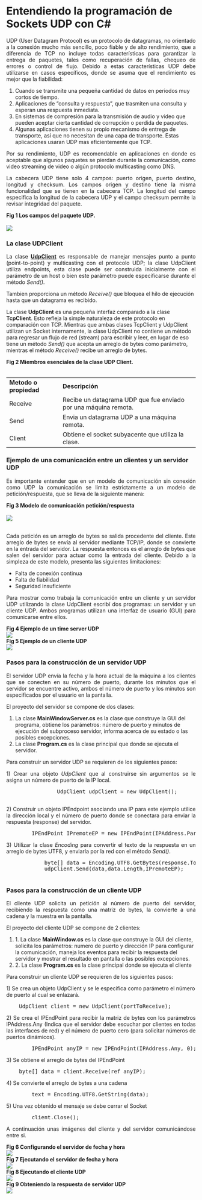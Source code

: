 # Entendiendo la programación de Sockets UDP con C# 
		
<p align="justify">
UDP (User Datagram Protocol) es un protocolo de datagramas, no orientado a la conexión mucho más sencillo, poco fiable y de alto rendimiento, que a diferencia de TCP no incluye todas características para garantizar la entrega de paquetes, tales como recuperación de fallas, chequeo de errores o control de flujo.
			Debido a estas características UDP debe utilizarse en casos específicos, donde se asuma que el rendimiento es mejor que la fiabilidad:
</p>
<ol>
<li>Cuando se transmite una pequeña cantidad de datos en periodos muy cortos de tiempo.</li>
<li>Aplicaciones de “consulta y respuesta”, que trasmiten una consulta y esperan una respuesta inmediata.</li>
<li>En sistemas de compresión para la transmisión de audio y video que pueden aceptar cierta cantidad de corrupción o perdida de paquetes.</li>
<li>Algunas aplicaciones tienen su propio mecanismo de entrega de transporte, así que no necesitan de una capa de transporte. Estas aplicaciones usaran UDP mas eficientemente que TCP.</li>
</ol>
<p align="justify">
Por su rendimiento, UDP es recomendable en aplicaciones en donde es aceptable que algunos paquetes se pierdan durante la comunicación, como video streaming de video o algún protocolo multicasting como DNS.
</p>
<p align="justify">
La cabecera UDP tiene solo 4 campos: puerto origen, puerto destino, longitud y checksum. Los campos origen y destino tiene la misma funcionalidad que se tienen en la cabecera TCP. La longitud del campo especifica la longitud de la cabecera UDP y el campo checksum permite la revisar integridad del paquete.
</p>
<div><b>Fig 1  Los campos del paquete UDP.</b></div><br>
<div>
	<IMG src="images/UdpPacket.png">
	</div>
	<h3>La clase UDPClient</h3>
	<p align="justify">
	La clase <a href="https://msdn.microsoft.com/en-us/library/system.net.sockets.udpclient(v=vs.110).aspx"><b>UdpClient</b></a> es responsable de manejar mensajes punto a punto (point-to-point) y multicasting con el protocolo UDP; la clase UdpClient utiliza endpoints, esta clase puede ser construida inicialmente con el parámetro de un host o bien este parámetro puede especificarse durante el método <i>Send()</i>.
	</p>
<p>
Tambien proporciona un método <i>Receive()</i> que bloquea el hilo de ejecución hasta que un datagrama es recibido.
</p>
<p>
La clase <b>UdpClient</b> es una pequeña interfaz comparado a la clase <b>TcpClient</b>. Esto refleja la simple naturaleza de este protocolo en comparación con TCP. Mientras que ambas clases TcpClient y UdpClient utilizan un Socket internamente, la clase UdpClient no contiene un método para regresar un flujo de red (stream) para escribir y leer, en lugar de eso tiene un método <i>Send()</i> que acepta un arreglo de bytes como parámetro, mientras el método <i>Receive()</i> recibe un arreglo de bytes.
</p>
<div><b>Fig 2 Miembros esenciales de la clase UDP Client.</b></div><br>
<table>
			<tr>
				<td><b>Metodo o propiedad</b></td>
				<td><b>Descripción</b></td>
			</tr>
			<tr>
				<td>Receive</td>
				<td>Recibe un datagrama UDP que fue enviado por una máquina remota.</td>
			</tr>
			<tr>
				<td>Send</td>
				<td>Envia un datagrama UDP a una máquina remota.</td>
			</tr>
			<tr>
				<td>Client</td>
				<td>Obtiene el socket subyacente que utiliza la clase.</td>
			</tr>
</table>
<h3>Ejemplo de una comunicación entre un clientes y un servidor UDP</h3>
<p align="justify">
Es importante entender que en un modelo de comunicación sin conexión como UDP la comunicación se limita estrictamente a un modelo de petición/respuesta, que se lleva de la siguiente manera:
</p>
<div><b>Fig 3 Modelo de comunicación petición/respuesta</b></div><br>
<div>
<IMG src="images/udpcommunications.png"></div><br>
<p align="justify">
Cada petición es un arreglo de bytes se salida procedente del cliente. Este arreglo de bytes se envía al servidor mediante TCP/IP, donde se convierte en la entrada del servidor. La respuesta entonces es el arreglo de bytes que salen del servidor para actuar como la entrada del cliente.
Debido a la simpleza de este modelo, presenta las siguientes limitaciones:
</p>
			<ul>
				<li>Falta de conexión continua</li>
				<li>Falta de fiabilidad</li>
				<li>Seguridad insuficiente</li>
			</ul>
<p align="justify">
Para mostrar como trabaja la comunicación entre un cliente y un servidor UDP utilizando la clase UdpClient escribí dos programas: un servidor y un cliente UDP.
			Ambos programas utilizan una interfaz de usuario (GUI) para comunicarse entre ellos.
			</p>
			<div><b>Fig 4 Ejemplo de un time server UDP</b></div>
			<div>
			<IMG src="images/fig4.png">
			</div>
			<div><b>Fig 5 Ejemplo de un cliente UDP</b></div>
			<div>
			<IMG src="images/fig5.png">
			</div>
			<h3>Pasos para la construcción de un servidor UDP</h3>
			<p align="justify">
El servidor UDP envía la fecha y la hora actual de la máquina a los clientes que se conecten en su número de puerto, durante los minutos que el servidor se encuentre activo, ambos el número de puerto y los minutos son especificados por el usuario en la pantalla.
</p>
<p>
El proyecto del servidor se compone de dos clases:
</p>
<ol>
<li>La clase <b>MainWindowServer.cs</b> es la clase que construye la GUI del programa, obtiene los parámetros: número de puerto y minutos de ejecución del subproceso servidor, informa acerca de su estado o las posibles excepciones.</li>
<li>La clase <b>Program.cs</b> es la clase principal que donde se ejecuta el servidor.</li>
</ol>
<p align="justify">
Para construir un servidor UDP se requieren de los siguientes pasos:
</p>
<p align="justify">
1) Crear una objeto <i>UdpClient</i> que al construirse sin argumentos se le asigna un número de puerto de la IP local.
</p>
			<pre>
				UdpClient udpClient = new UdpClient();
			</pre>
<p align="justify">
2) Construir un objeto IPEndpoint asociando una IP para este ejemplo utilice la dirección local y el número de puerto donde se conectara para enviar la respuesta (response) del servidor.
</p>
<pre>
		IPEndPoint IPremoteEP = new IPEndPoint(IPAddress.Parse("127.0.0.1"),serverPort);
</pre>
<p align="justify">
3) Utilizar la clase <i>Encoding</i> para convertir el texto de la respuesta en un arreglo de bytes UTF8, y enviarla por la red con el método <i>Send()</i>.
</p>
	<pre>
			byte[] data = Encoding.UTF8.GetBytes(response.ToString());
			udpClient.Send(data,data.Length,IPremoteEP);
	</pre>
<h3>Pasos para la construcción de un cliente UDP</h3>
<p align="justify">
El cliente UDP solicita un petición al número de puerto del servidor, recibiendo la respuesta como una matriz de bytes, la convierte a una cadena y la muestra en la pantalla.
</p>
<p>
El proyecto del cliente UDP se compone de 2 clientes:
</p>
<ol>
 <li>1. La clase <b>MainWindow.cs</b> es la clase que construye la GUI del cliente, solicita los parámetros: numero de puerto y dirección IP para configurar la comunicación, maneja los eventos para recibir la respuesta del servidor y mostrar el resultado en pantalla o las posibles excepciones.
</li>
 <li>2. La clase <b>Program.cs</b> es la clase principal donde se ejecuta el cliente</li>
</ol>
<p>
Para construir un cliente UDP se requieren de los siguientes pasos:
</p>
<p>
1) Se crea un objeto UdpClient y se le especifica como parámetro el número de puerto al cual se enlazará.
</p>
<pre>
	UdpClient client = new UdpClient(portToReceive);
</pre>
<p align="justify">
2) Se crea el IPEndPoint para recibir la matriz de bytes con los parámetros IPAddress.Any (Indica que el servidor debe escuchar por clientes en todas las interfaces de red) y el número de puerto cero (para solicitar números de puertos dinámicos).
</p>
<pre>
		IPEndPoint anyIP = new IPEndPoint(IPAddress.Any, 0);
</pre>
<p align="justify">
3) Se obtiene el arreglo de bytes del IPEndPoint
</p>
<pre>
	byte[] data = client.Receive(ref anyIP);
</pre>
<p align="justify">
4) Se convierte el arreglo de bytes a una cadena
</p>
<pre>
		text = Encoding.UTF8.GetString(data);
</pre>
<p align="justify">
5) Una vez obtenido el mensaje se debe cerrar el Socket
</p>
<pre>
		client.Close();
</pre>
<p align="justify">
A continuación unas imágenes del cliente y del servidor comunicándose entre si.
</p>
<div><b>Fig 6 Configurando el servidor de fecha y hora</b></div>
<div>
	<IMG src="images/fig6.png">
</div>
<div><b>Fig 7 Ejecutando el servidor de fecha y hora</b></div>
<div>
	<IMG src="images/fig7.png">
</div>
<div><b>Fig 8 Ejecutando el cliente UDP</b></div>
<div>
	<IMG src="images/fig8.png">
</div>
<div><b>Fig 9 Obteniendo la respuesta de servidor UDP</b></div>
<div>
	<IMG src="images/fig9.png">
</div>
